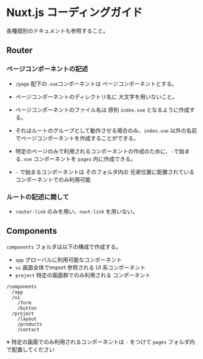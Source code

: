 # Nuxt.js コーディングガイド

各種個別のドキュメントも参照すること。


## Router 

### ページコンポーネントの記述

- `/page` 配下の`.vue`コンポーネントは ページコンポーネントとする。
- ページコンポーネントのディレクトリ名に 大文字を用いないこと。
- ページコンポーネントのファイル名は 原則 `index.vue` となるように作成する。
- それはルートのグループとして動作させる場合のみ、`index.vue` 以外の名前でページコンポーネントを作成することができる。

- 特定のページのみで利用されるコンポーネントの作成のために、`-`で始まる`.vue` コンポーネントを `pages` 内に作成できる。
- `-` で始まるコンポーネントは そのフォルダ内の 兄弟位置に配置されている コンポーネントでのみ利用可能

### ルートの記述に関して

- `router-link` のみを用い、`nuxt-link` を用いない。 

## Components

`components` フォルダは以下の構成で作成する。

- `app` グローバルに利用可能なコンポーネント
- `ui` 画面全体でimport 参照される UI 系コンポーネント
- `project` 特定の画面群でのみ利用される コンポーネント

```
/components
  /app
  /ui
    /form
    /button
  /project
    /layout
    /products
    /contact
```

※ 特定の画面でのみ利用されるコンポーネントは `-` をつけて `pages` フォルダ内で配置してください

